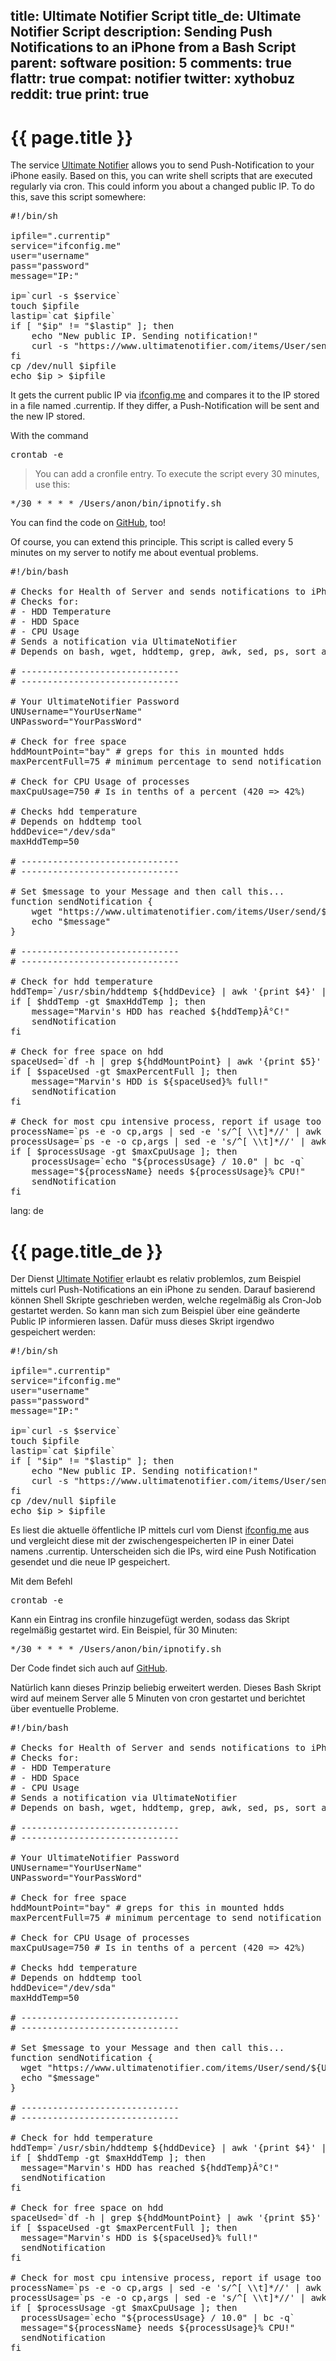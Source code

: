 title: Ultimate Notifier Script
title_de: Ultimate Notifier Script
description: Sending Push Notifications to an iPhone from a Bash Script
parent: software
position: 5
comments: true
flattr: true
compat: notifier
twitter: xythobuz
reddit: true
print: true
---

# {{ page.title }}

The service [Ultimate Notifier][1] allows you to send Push-Notification to your iPhone easily. Based on this, you can write shell scripts that are executed regularly via cron. This could inform you about a changed public IP. To do this, save this script somewhere:

<pre class="sh_sh">
#!/bin/sh

ipfile=".currentip"
service="ifconfig.me"
user="username"
pass="password"
message="IP:"

ip=`curl -s $service`
touch $ipfile
lastip=`cat $ipfile`
if [ "$ip" != "$lastip" ]; then
    echo "New public IP. Sending notification!"
    curl -s "https://www.ultimatenotifier.com/items/User/send/${user}/message=${message}%20${ip}/password=${pass}"
fi
cp /dev/null $ipfile
echo $ip > $ipfile
</pre>

It gets the current public IP via [ifconfig.me][2] and compares it to the IP stored in a file named .currentip. If they differ, a Push-Notification will be sent and the new IP stored.

With the command

<pre>crontab -e</pre>

>You can add a cronfile entry. To execute the script every 30 minutes, use this:

<pre>*/30 * * * * /Users/anon/bin/ipnotify.sh</pre>

You can find the code on [GitHub][3], too!

Of course, you can extend this principle. This script is called every 5 minutes on my server to notify me about eventual problems.

<pre class="sh_sh">
#!/bin/bash

# Checks for Health of Server and sends notifications to iPhone in case of error
# Checks for:
# -	HDD Temperature
# -	HDD Space
# -	CPU Usage
# Sends a notification via UltimateNotifier
# Depends on bash, wget, hddtemp, grep, awk, sed, ps, sort and head.

# ------------------------------
# ------------------------------

# Your UltimateNotifier Password
UNUsername="YourUserName"
UNPassword="YourPassWord"

# Check for free space
hddMountPoint="bay" # greps for this in mounted hdds
maxPercentFull=75 # minimum percentage to send notification

# Check for CPU Usage of processes
maxCpuUsage=750 # Is in tenths of a percent (420 => 42%)

# Checks hdd temperature
# Depends on hddtemp tool
hddDevice="/dev/sda"
maxHddTemp=50

# ------------------------------
# ------------------------------

# Set $message to your Message and then call this...
function sendNotification {
	wget "https://www.ultimatenotifier.com/items/User/send/${UNUsername}/message=${message}/password=${UNPassword}" -O /dev/null -q
	echo "$message"
}

# ------------------------------
# ------------------------------

# Check for hdd temperature
hddTemp=`/usr/sbin/hddtemp ${hddDevice} | awk '{print $4}' | awk -F 'Â°' '{print $1}'`
if [ $hddTemp -gt $maxHddTemp ]; then
	message="Marvin's HDD has reached ${hddTemp}Â°C!"
	sendNotification
fi

# Check for free space on hdd
spaceUsed=`df -h | grep ${hddMountPoint} | awk '{print $5}' | sed 's/%//'`
if [ $spaceUsed -gt $maxPercentFull ]; then
	message="Marvin's HDD is ${spaceUsed}% full!"
	sendNotification
fi

# Check for most cpu intensive process, report if usage too high
processName=`ps -e -o cp,args | sed -e 's/^[ \\t]*//' | awk -F " " '{print $1, $2}' | sed -e '1d' | sort -rn | head -1 | awk '{print $2}'`
processUsage=`ps -e -o cp,args | sed -e 's/^[ \\t]*//' | awk -F " " '{print $1, $2}' | sed -e '1d' | sort -rn | head -1 | awk '{print $1}'`
if [ $processUsage -gt $maxCpuUsage ]; then
	processUsage=`echo "${processUsage} / 10.0" | bc -q`
	message="${processName} needs ${processUsage}% CPU!"
	sendNotification
fi
</pre>

 [1]: http://ultimatenotifier.com
 [2]: http://ifconfig.me
 [3]: https://github.com/xythobuz/Snippets/blob/master/ipnotify.sh

lang: de

# {{ page.title_de }}

Der Dienst [Ultimate Notifier][1] erlaubt es relativ problemlos, zum Beispiel mittels curl Push-Notifications an ein iPhone zu senden. Darauf basierend können Shell Skripte geschrieben werden, welche regelmäßig als Cron-Job gestartet werden. So kann man sich zum Beispiel über eine geänderte Public IP informieren lassen. Dafür muss dieses Skript irgendwo gespeichert werden:

<pre class="sh_sh">
#!/bin/sh

ipfile=".currentip"
service="ifconfig.me"
user="username"
pass="password"
message="IP:"

ip=`curl -s $service`
touch $ipfile
lastip=`cat $ipfile`
if [ "$ip" != "$lastip" ]; then
    echo "New public IP. Sending notification!"
    curl -s "https://www.ultimatenotifier.com/items/User/send/${user}/message=${message}%20${ip}/password=${pass}"
fi
cp /dev/null $ipfile
echo $ip > $ipfile
</pre>

Es liest die aktuelle öffentliche IP mittels curl vom Dienst [ifconfig.me][2] aus und vergleicht diese mit der zwischengespeicherten IP in einer Datei namens .currentip. Unterscheiden sich die IPs, wird eine Push Notification gesendet und die neue IP gespeichert.

Mit dem Befehl

<pre>crontab -e</pre>

Kann ein Eintrag ins cronfile hinzugefügt werden, sodass das Skript regelmäßig gestartet wird. Ein Beispiel, für 30 Minuten:

<pre>*/30 * * * * /Users/anon/bin/ipnotify.sh</pre>

Der Code findet sich auch auf [GitHub][3].

Natürlich kann dieses Prinzip beliebig erweitert werden. Dieses Bash Skript wird auf meinem Server alle 5 Minuten von cron gestartet und berichtet über eventuelle Probleme.

<pre class="sh_sh">
#!/bin/bash

# Checks for Health of Server and sends notifications to iPhone in case of error
# Checks for:
# - HDD Temperature
# - HDD Space
# - CPU Usage
# Sends a notification via UltimateNotifier
# Depends on bash, wget, hddtemp, grep, awk, sed, ps, sort and head.

# ------------------------------
# ------------------------------

# Your UltimateNotifier Password
UNUsername="YourUserName"
UNPassword="YourPassWord"

# Check for free space
hddMountPoint="bay" # greps for this in mounted hdds
maxPercentFull=75 # minimum percentage to send notification

# Check for CPU Usage of processes
maxCpuUsage=750 # Is in tenths of a percent (420 => 42%)

# Checks hdd temperature
# Depends on hddtemp tool
hddDevice="/dev/sda"
maxHddTemp=50

# ------------------------------
# ------------------------------

# Set $message to your Message and then call this...
function sendNotification {
  wget "https://www.ultimatenotifier.com/items/User/send/${UNUsername}/message=${message}/password=${UNPassword}" -O /dev/null -q
  echo "$message"
}

# ------------------------------
# ------------------------------

# Check for hdd temperature
hddTemp=`/usr/sbin/hddtemp ${hddDevice} | awk '{print $4}' | awk -F 'Â°' '{print $1}'`
if [ $hddTemp -gt $maxHddTemp ]; then
  message="Marvin's HDD has reached ${hddTemp}Â°C!"
  sendNotification
fi

# Check for free space on hdd
spaceUsed=`df -h | grep ${hddMountPoint} | awk '{print $5}' | sed 's/%//'`
if [ $spaceUsed -gt $maxPercentFull ]; then
  message="Marvin's HDD is ${spaceUsed}% full!"
  sendNotification
fi

# Check for most cpu intensive process, report if usage too high
processName=`ps -e -o cp,args | sed -e 's/^[ \\t]*//' | awk -F " " '{print $1, $2}' | sed -e '1d' | sort -rn | head -1 | awk '{print $2}'`
processUsage=`ps -e -o cp,args | sed -e 's/^[ \\t]*//' | awk -F " " '{print $1, $2}' | sed -e '1d' | sort -rn | head -1 | awk '{print $1}'`
if [ $processUsage -gt $maxCpuUsage ]; then
  processUsage=`echo "${processUsage} / 10.0" | bc -q`
  message="${processName} needs ${processUsage}% CPU!"
  sendNotification
fi
</pre>

 [1]: http://ultimatenotifier.com/
 [2]: http://ifconfig.me
 [3]: https://github.com/xythobuz/Snippets/blob/master/ipnotify.sh